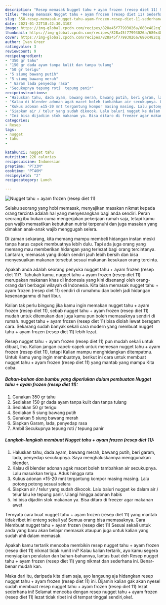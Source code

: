 ```yaml
---
description: "Resep memasak Nugget tahu + ayam frozen (resep diet 11) Sederhana dan Mudah Dibuat"
title: "Resep memasak Nugget tahu + ayam frozen (resep diet 11) Sederhana dan Mudah Dibuat"
slug: 558-resep-memasak-nugget-tahu-ayam-frozen-resep-diet-11-sederhana-dan-mudah-dibuat
date: 2021-01-22T18:42:30.310Z
image: https://img-global.cpcdn.com/recipes/828a45f77993026a/680x482cq70/nugget-tahu-ayam-frozen-resep-diet-11-foto-resep-utama.jpg
thumbnail: https://img-global.cpcdn.com/recipes/828a45f77993026a/680x482cq70/nugget-tahu-ayam-frozen-resep-diet-11-foto-resep-utama.jpg
cover: https://img-global.cpcdn.com/recipes/828a45f77993026a/680x482cq70/nugget-tahu-ayam-frozen-resep-diet-11-foto-resep-utama.jpg
author: Ivan Greer
ratingvalue: 3
reviewcount: 9
recipeingredient:
- "350 gr tahu"
- "150 gr dada ayam tanpa kulit dan tanpa tulang"
- "50 gr terigu"
- "5 siung bawang putih"
- "5 siung bawang merah"
- " Garam lada penyedap rasa"
- "Secukupnya tepung roti  tepung panir"
recipeinstructions:
- "Haluskan tahu, dada ayam, bawang merah, bawang putih, beri garam, lada, penyedap secukupnya. Saya menghaluskannya menggunakan blender."
- "Kalau di blender adonan agak macet boleh tambahkan air secukupnya. Lalu masukkan terigu. Aduk hingga rata"
- "Kukus adonan ±15-20 mnt tergantung kompor masing masing. Lalu potong potong sesuai selera"
- "Siapkan air / telur yang sudah dikocok. Lalu baluri nugget ke dalam air / telur lalu ke tepung panir. Ulangi hingga adonan habis"
- "Ini bisa dijadiin stok makanan ya. Bisa ditaro di freezer agar makanan awet"
categories:
- Resep
tags:
- nugget
- tahu
- 

katakunci: nugget tahu  
nutrition: 226 calories
recipecuisine: Indonesian
preptime: "PT33M"
cooktime: "PT40M"
recipeyield: "2"
recipecategory: Lunch

---
```



![Nugget tahu + ayam frozen (resep diet 11)](https://img-global.cpcdn.com/recipes/828a45f77993026a/680x482cq70/nugget-tahu-ayam-frozen-resep-diet-11-foto-resep-utama.jpg)

Selaku seorang yang hobi memasak, menyajikan masakan nikmat kepada orang tercinta adalah hal yang menyenangkan bagi anda sendiri. Peran seorang ibu bukan cuma mengerjakan pekerjaan rumah saja, tetapi kamu pun wajib memastikan kebutuhan nutrisi terpenuhi dan juga masakan yang dimakan anak-anak wajib menggugah selera.

Di zaman  sekarang, kita memang mampu membeli hidangan instan meski tanpa harus capek membuatnya lebih dulu. Tapi ada juga orang yang memang mau memberikan hidangan yang terlezat bagi orang tercintanya. Lantaran, memasak yang diolah sendiri jauh lebih bersih dan bisa menyesuaikan makanan tersebut sesuai makanan kesukaan orang tercinta. 



Apakah anda adalah seorang penyuka nugget tahu + ayam frozen (resep diet 11)?. Tahukah kamu, nugget tahu + ayam frozen (resep diet 11) merupakan makanan khas di Indonesia yang kini disenangi oleh orang-orang dari berbagai wilayah di Indonesia. Kita bisa memasak nugget tahu + ayam frozen (resep diet 11) sendiri di rumahmu dan boleh jadi hidangan kesenanganmu di hari libur.

Kalian tak perlu bingung jika kamu ingin memakan nugget tahu + ayam frozen (resep diet 11), sebab nugget tahu + ayam frozen (resep diet 11) mudah untuk ditemukan dan juga kamu pun boleh memasaknya sendiri di rumah. nugget tahu + ayam frozen (resep diet 11) bisa diolah lewat beragam cara. Sekarang sudah banyak sekali cara modern yang membuat nugget tahu + ayam frozen (resep diet 11) lebih lezat.

Resep nugget tahu + ayam frozen (resep diet 11) pun mudah sekali untuk dibuat, lho. Kalian jangan capek-capek untuk memesan nugget tahu + ayam frozen (resep diet 11), tetapi Kalian mampu menghidangkan ditempatmu. Untuk Kamu yang ingin membuatnya, berikut ini cara untuk membuat nugget tahu + ayam frozen (resep diet 11) yang mantab yang mampu Kita coba.

<!--inarticleads1-->

##### Bahan-bahan dan bumbu yang diperlukan dalam pembuatan Nugget tahu + ayam frozen (resep diet 11):

1. Gunakan 350 gr tahu
1. Sediakan 150 gr dada ayam tanpa kulit dan tanpa tulang
1. Sediakan 50 gr terigu
1. Sediakan 5 siung bawang putih
1. Gunakan 5 siung bawang merah
1. Siapkan  Garam, lada, penyedap rasa
1. Ambil Secukupnya tepung roti / tepung panir




<!--inarticleads2-->

##### Langkah-langkah membuat Nugget tahu + ayam frozen (resep diet 11):

1. Haluskan tahu, dada ayam, bawang merah, bawang putih, beri garam, lada, penyedap secukupnya. Saya menghaluskannya menggunakan blender.
1. Kalau di blender adonan agak macet boleh tambahkan air secukupnya. Lalu masukkan terigu. Aduk hingga rata
1. Kukus adonan ±15-20 mnt tergantung kompor masing masing. Lalu potong potong sesuai selera
1. Siapkan air / telur yang sudah dikocok. Lalu baluri nugget ke dalam air / telur lalu ke tepung panir. Ulangi hingga adonan habis
1. Ini bisa dijadiin stok makanan ya. Bisa ditaro di freezer agar makanan awet




Ternyata cara buat nugget tahu + ayam frozen (resep diet 11) yang mantab tidak ribet ini enteng sekali ya! Semua orang bisa memasaknya. Cara Membuat nugget tahu + ayam frozen (resep diet 11) Sesuai sekali untuk anda yang baru akan belajar memasak ataupun juga untuk kalian yang sudah ahli dalam memasak.

Apakah kamu tertarik mencoba membikin resep nugget tahu + ayam frozen (resep diet 11) nikmat tidak rumit ini? Kalau kalian tertarik, ayo kamu segera menyiapkan peralatan dan bahan-bahannya, lantas buat deh Resep nugget tahu + ayam frozen (resep diet 11) yang nikmat dan sederhana ini. Benar-benar mudah kan. 

Maka dari itu, daripada kita diam saja, ayo langsung aja hidangkan resep nugget tahu + ayam frozen (resep diet 11) ini. Dijamin kalian gak akan nyesel sudah membuat resep nugget tahu + ayam frozen (resep diet 11) lezat sederhana ini! Selamat mencoba dengan resep nugget tahu + ayam frozen (resep diet 11) lezat tidak ribet ini di tempat tinggal sendiri,oke!.

